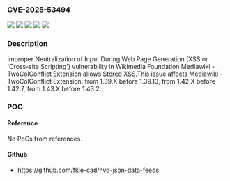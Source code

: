 ### [CVE-2025-53494](https://cve.mitre.org/cgi-bin/cvename.cgi?name=CVE-2025-53494)
![](https://img.shields.io/static/v1?label=Product&message=Mediawiki%20-%20TwoColConflict%20Extension&color=blue)
![](https://img.shields.io/static/v1?label=Version&message=1.39.x%20&color=brightgreen)
![](https://img.shields.io/static/v1?label=Version&message=1.42.x%20&color=brightgreen)
![](https://img.shields.io/static/v1?label=Version&message=1.43.x%20&color=brightgreen)
![](https://img.shields.io/static/v1?label=Vulnerability&message=CWE-79%20Improper%20Neutralization%20of%20Input%20During%20Web%20Page%20Generation%20(XSS%20or%20'Cross-site%20Scripting')&color=brightgreen)

### Description

Improper Neutralization of Input During Web Page Generation (XSS or 'Cross-site Scripting') vulnerability in Wikimedia Foundation Mediawiki - TwoColConflict Extension allows Stored XSS.This issue affects Mediawiki - TwoColConflict Extension: from 1.39.X before 1.39.13, from 1.42.X before 1.42.7, from 1.43.X before 1.43.2.

### POC

#### Reference
No PoCs from references.

#### Github
- https://github.com/fkie-cad/nvd-json-data-feeds

